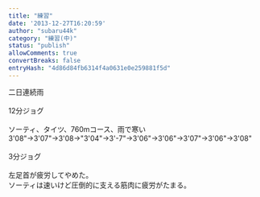 ```yaml
---
title: "練習"
date: '2013-12-27T16:20:59'
author: "subaru44k"
category: "練習(中)"
status: "publish"
allowComments: true
convertBreaks: false
entryHash: "4d86d84fb6314f4a0631e0e259881f5d"
---
```

二日連続雨<br>
<br>
12分ジョグ<br>
<br>
ソーティ、タイツ、760mコース、雨で寒い<br>
3'08"→3'07"→3'08→"3'04"→3'-7"→3'06"→3'06"→3'07"→3'06"→3'08"<br>
<br>
3分ジョグ<br>
<br>
左足首が疲労してやめた。<br>
ソーティは速いけど圧倒的に支える筋肉に疲労がたまる。
